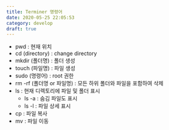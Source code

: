 ```yaml
---
title: Terminer 명령어
date: 2020-05-25 22:05:53
category: develop
draft: true
---
```


- pwd : 현재 위치
- cd (directory) : change directory
- mkdir (폴더명) : 폴더 생성
- touch (파일명) : 파일 생성
- sudo (명령어) : root 권한
- rm -rf (폴더명 or 파일명) : 모든 하위 폴더와 파일을 포함하여 삭제
- ls : 현재 디렉토리에 파일 및 폴더 표시
  - ls -a : 숨김 파일도 표시
  - ls -l : 파일 상세 표시
- cp : 파일 복사
- mv : 파일 이동
